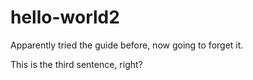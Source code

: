 # hello-world2
Apparently tried the guide before, now going to forget it.

This is the third sentence, right?
